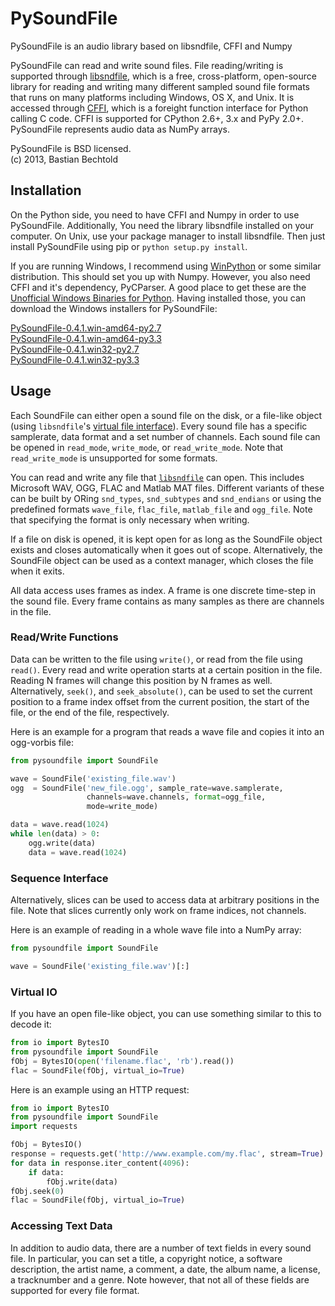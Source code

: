 PySoundFile
===========

PySoundFile is an audio library based on libsndfile, CFFI and Numpy

PySoundFile can read and write sound files. File reading/writing is
supported through [libsndfile][], which is a free, cross-platform,
open-source library for reading and writing many different sampled
sound file formats that runs on many platforms including Windows, OS
X, and Unix. It is accessed through [CFFI][], which is a foreight
function interface for Python calling C code. CFFI is supported for
CPython 2.6+, 3.x and PyPy 2.0+. PySoundFile represents audio data as
NumPy arrays.

[libsndfile]: http://www.mega-nerd.com/libsndfile/
[CFFI]: http://cffi.readthedocs.org/

PySoundFile is BSD licensed.  
(c) 2013, Bastian Bechtold

Installation
------------

On the Python side, you need to have CFFI and Numpy in order to use
PySoundFile. Additionally, You need the library libsndfile installed on
your computer. On Unix, use your package manager to install libsndfile.
Then just install PySoundFile using pip or `python setup.py install`.

If you are running Windows, I recommend using [WinPython][] or some
similar distribution. This should set you up with Numpy. However, you
also need CFFI and it's dependency, PyCParser. A good place to get
these are the [Unofficial Windows Binaries for Python][pybuilds].
Having installed those, you can download the Windows installers for
PySoundFile:

[PySoundFile-0.4.1.win-amd64-py2.7](https://github.com/bastibe/PySoundFile/raw/master/dist/PySoundFile-0.4.1.win-amd64-py2.7.exe)  
[PySoundFile-0.4.1.win-amd64-py3.3](https://github.com/bastibe/PySoundFile/raw/master/dist/PySoundFile-0.4.1.win-amd64-py3.3.exe)  
[PySoundFile-0.4.1.win32-py2.7](https://github.com/bastibe/PySoundFile/raw/master/dist/PySoundFile-0.4.1.win32-py2.7.exe)  
[PySoundFile-0.4.1.win32-py3.3](https://github.com/bastibe/PySoundFile/raw/master/dist/PySoundFile-0.4.1.win32-py3.3.exe)

[WinPython]: https://code.google.com/p/winpython/
[pybuilds]: http://www.lfd.uci.edu/~gohlke/pythonlibs/

Usage
-----

Each SoundFile can either open a sound file on the disk, or a
file-like object (using `libsndfile`'s [virtual file interface][vio]).
Every sound file has a specific samplerate, data format and a set
number of channels. Each sound file can be opened in `read_mode`,
`write_mode`, or `read_write_mode`. Note that `read_write_mode` is
unsupported for some formats.

You can read and write any file that [`libsndfile`][formats] can open.
This includes Microsoft WAV, OGG, FLAC and Matlab MAT files. Different
variants of these can be built by ORing `snd_types`, `snd_subtypes`
and `snd_endians` or using the predefined formats `wave_file`,
`flac_file`, `matlab_file` and `ogg_file`. Note that specifying the
format is only necessary when writing.

If a file on disk is opened, it is kept open for as long as the
SoundFile object exists and closes automatically when it goes out of
scope. Alternatively, the SoundFile object can be used as a context
manager, which closes the file when it exits.

All data access uses frames as index. A frame is one discrete
time-step in the sound file. Every frame contains as many samples as
there are channels in the file.

[vio]: http://www.mega-nerd.com/libsndfile/api.html#open_virtual
[formats]: http://www.mega-nerd.com/libsndfile/#Features

### Read/Write Functions

Data can be written to the file using `write()`, or read from the
file using `read()`. Every read and write operation starts at a
certain position in the file. Reading N frames will change this
position by N frames as well. Alternatively, `seek()`, and
`seek_absolute()`, can be used to set the current position to a
frame index offset from the current position, the start of the file,
or the end of the file, respectively.

Here is an example for a program that reads a wave file and copies it
into an ogg-vorbis file:

```python
from pysoundfile import SoundFile

wave = SoundFile('existing_file.wav')
ogg  = SoundFile('new_file.ogg', sample_rate=wave.samplerate,
                 channels=wave.channels, format=ogg_file,
                 mode=write_mode)

data = wave.read(1024)
while len(data) > 0:
    ogg.write(data)
    data = wave.read(1024)
```

### Sequence Interface

Alternatively, slices can be used to access data at arbitrary
positions in the file. Note that slices currently only work on frame
indices, not channels.

Here is an example of reading in a whole wave file into a NumPy array:

```python
from pysoundfile import SoundFile

wave = SoundFile('existing_file.wav')[:]
```

### Virtual IO

If you have an open file-like object, you can use something
similar to this to decode it:

```python
from io import BytesIO
from pysoundfile import SoundFile
fObj = BytesIO(open('filename.flac', 'rb').read())
flac = SoundFile(fObj, virtual_io=True)
```

Here is an example using an HTTP request:
```python
from io import BytesIO
from pysoundfile import SoundFile
import requests

fObj = BytesIO()
response = requests.get('http://www.example.com/my.flac', stream=True)
for data in response.iter_content(4096):
    if data:
        fObj.write(data)
fObj.seek(0)
flac = SoundFile(fObj, virtual_io=True)
```

### Accessing Text Data

In addition to audio data, there are a number of text fields in every
sound file. In particular, you can set a title, a copyright notice, a
software description, the artist name, a comment, a date, the album
name, a license, a tracknumber and a genre. Note however, that not all
of these fields are supported for every file format.
